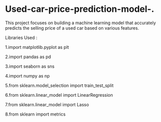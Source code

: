 # Used-car-price-prediction-model-.
This project focuses on building a machine learning model that accurately predicts the selling price of a used car based on various features.

Libraries Used :

1.import matplotlib.pyplot as plt

2.import pandas as pd

3.import seaborn as sns

4.import numpy as np

5.from sklearn.model_selection import train_test_split

6.from sklearn.linear_model import LinearRegression

7.from sklearn.linear_model import Lasso

8.from sklearn import metrics

